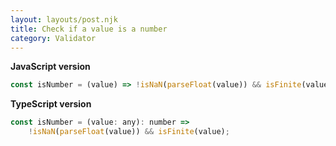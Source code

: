 ```yaml
---
layout: layouts/post.njk
title: Check if a value is a number
category: Validator
---
```


**JavaScript version**

```js
const isNumber = (value) => !isNaN(parseFloat(value)) && isFinite(value);
```

**TypeScript version**

```js
const isNumber = (value: any): number =>
	!isNaN(parseFloat(value)) && isFinite(value);
```

